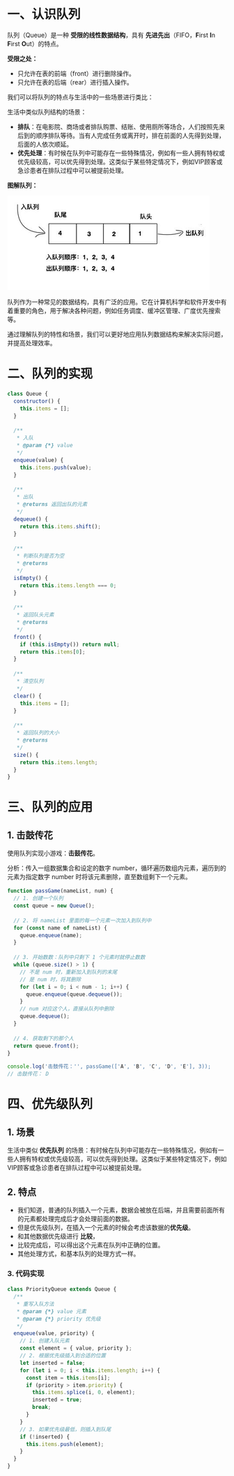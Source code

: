 # 一、认识队列

队列（Queue）是一种 **受限的线性数据结构**，具有 **先进先出**（FIFO，**F**irst **I**n **F**irst **O**ut）的特点。

**受限之处：**

- 只允许在表的前端（front）进行删除操作。
- 只允许在表的后端（rear）进行插入操作。

我们可以将队列的特点与生活中的一些场景进行类比：

生活中类似队列结构的场景：

- **排队**：在电影院、商场或者排队购票、结账、使用厕所等场合，人们按照先来后到的顺序排队等待。当有人完成任务或离开时，排在前面的人先得到处理，后面的人依次顺延。
- **优先处理**：有时候在队列中可能存在一些特殊情况，例如有一些人拥有特权或优先级较高，可以优先得到处理。这类似于某些特定情况下，例如VIP顾客或急诊患者在排队过程中可以被提前处理。

**图解队列：**

![](./IMGS/queue.jpg)

队列作为一种常见的数据结构，具有广泛的应用。它在计算机科学和软件开发中有着重要的角色，用于解决各种问题，例如任务调度、缓冲区管理、广度优先搜索等。

通过理解队列的特性和场景，我们可以更好地应用队列数据结构来解决实际问题，并提高处理效率。

# 二、队列的实现

```js
class Queue {
  constructor() {
    this.items = [];
  }

  /**
   * 入队
   * @param {*} value
   */
  enqueue(value) {
    this.items.push(value);
  }

  /**
   * 出队
   * @returns 返回出队的元素
   */
  dequeue() {
    return this.items.shift();
  }

  /**
   * 判断队列是否为空
   * @returns
   */
  isEmpty() {
    return this.items.length === 0;
  }

  /**
   * 返回队头元素
   * @returns
   */
  front() {
    if (this.isEmpty()) return null;
    return this.items[0];
  }

  /**
   * 清空队列
   */
  clear() {
    this.items = [];
  }

  /**
   * 返回队列的大小
   * @returns
   */
  size() {
    return this.items.length;
  }
}
```

# 三、队列的应用

## 1. 击鼓传花

使用队列实现小游戏：**击鼓传花**。

分析：传入一组数据集合和设定的数字 number，循环遍历数组内元素，遍历到的元素为指定数字 number 时将该元素删除，直至数组剩下一个元素。

```js
function passGame(nameList, num) {
  // 1. 创建一个队列
  const queue = new Queue();

  // 2. 将 nameList 里面的每一个元素一次加入到队列中
  for (const name of nameList) {
    queue.enqueue(name);
  }

  // 3. 开始数数：队列中只剩下 1 个元素时就停止数数
  while (queue.size() > 1) {
    // 不是 num 时，重新加入到队列的末尾
    // 是 num 时，将其删除
    for (let i = 0; i < num - 1; i++) {
      queue.enqueue(queue.dequeue());
    }
    // num 对应这个人，直接从队列中删除
    queue.dequeue();
  }

  // 4. 获取剩下的那个人
  return queue.front();
}
```

```js
console.log('击鼓传花：'', passGame(['A', 'B', 'C', 'D', 'E'], 3));
// 击鼓传花： D
```

# 四、优先级队列

##  1. 场景

生活中类似 **优先队列** 的场景：有时候在队列中可能存在一些特殊情况，例如有一些人拥有特权或优先级较高，可以优先得到处理。这类似于某些特定情况下，例如VIP顾客或急诊患者在排队过程中可以被提前处理。

## 2. 特点

- 我们知道，普通的队列插入一个元素，数据会被放在后端，并且需要前面所有的元素都处理完成后才会处理前面的数据。
- 但是优先级队列，在插入一个元素的时候会考虑该数据的**优先级**。
- 和其他数据优先级进行 **比较**，
- 比较完成后，可以得出这个元素在队列中正确的位置。
- 其他处理方式，和基本队列的处理方式一样。

### 3. 代码实现

```js
class PriorityQueue extends Queue {
  /**
   * 重写入队方法
   * @param {*} value 元素
   * @param {*} priority 优先级
   */
  enqueue(value, priority) {
    // 1. 创建入队元素
    const element = { value, priority };
    // 2. 根据优先级插入到合适的位置
    let inserted = false;
    for (let i = 0; i < this.items.length; i++) {
      const item = this.items[i];
      if (priority > item.priority) {
        this.items.splice(i, 0, element);
        inserted = true;
        break;
      }
    }
    // 3. 如果优先级最低，则插入到队尾
    if (!inserted) {
      this.items.push(element);
    }
  }
}
```
